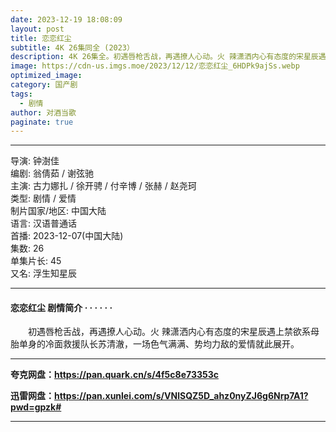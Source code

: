 ```yaml
---
date: 2023-12-19 18:08:09
layout: post
title: 恋恋红尘
subtitle: 4K 26集同全 (2023）
description: 4K 26集全。初遇唇枪舌战，再遇撩人心动。火 辣潇洒内心有态度的宋星辰遇上禁欲系母胎单身的冷面救援队长苏清澈，一场色气满满、势均力敌的爱情就此展开...
image: https://cdn-us.imgs.moe/2023/12/12/恋恋红尘_6HDPk9ajSs.webp
optimized_image: 
category: 国产剧
tags:
  - 剧情
author: 对酒当歌
paginate: true
---
```


---

导演: 钟澍佳  
编剧: 翁倩茹 / 谢弦驰  
主演: 古力娜扎 / 徐开骋 / 付辛博 / 张赫 / 赵尧珂  
类型: 剧情 / 爱情  
制片国家/地区: 中国大陆  
语言: 汉语普通话  
首播: 2023-12-07(中国大陆)  
集数: 26  
单集片长: 45  
又名: 浮生知星辰  

---

#### 恋恋红尘 剧情简介 · · · · · ·

　　初遇唇枪舌战，再遇撩人心动。火 辣潇洒内心有态度的宋星辰遇上禁欲系母胎单身的冷面救援队长苏清澈，一场色气满满、势均力敌的爱情就此展开。

---

**夸克网盘：<https://pan.quark.cn/s/4f5c8e73353c>**

**迅雷网盘：<https://pan.xunlei.com/s/VNlSQZ5D_ahz0nyZJ6g6Nrp7A1?pwd=gpzk#>**

---
